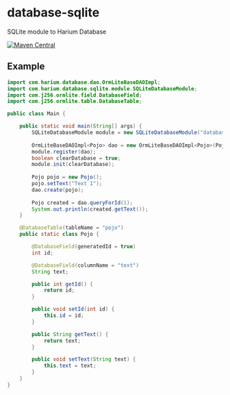 # database-sqlite
SQLite module to Harium Database

[![Maven Central](https://maven-badges.herokuapp.com/maven-central/com.harium.database/sqlite/badge.svg)](https://maven-badges.herokuapp.com/maven-central/com.harium.database/sqlite/)

## Example

```java
import com.harium.database.dao.OrmLiteBaseDAOImpl;
import com.harium.database.sqlite.module.SQLiteDatabaseModule;
import com.j256.ormlite.field.DatabaseField;
import com.j256.ormlite.table.DatabaseTable;

public class Main {

    public static void main(String[] args) {
        SQLiteDatabaseModule module = new SQLiteDatabaseModule("database.sqlite");
        
        OrmLiteBaseDAOImpl<Pojo> dao = new OrmLiteBaseDAOImpl<Pojo>(Pojo.class);
        module.register(dao);
        boolean clearDatabase = true;
        module.init(clearDatabase);
        
        Pojo pojo = new Pojo();
        pojo.setText("Text 1");
        dao.create(pojo);
        
        Pojo created = dao.queryForId(1);
        System.out.println(created.getText());
    }

    @DatabaseTable(tableName = "pojo")
    public static class Pojo {

        @DatabaseField(generatedId = true)
        int id;

        @DatabaseField(columnName = "text")
        String text;

        public int getId() {
            return id;
        }

        public void setId(int id) {
            this.id = id;
        }

        public String getText() {
            return text;
        }

        public void setText(String text) {
            this.text = text;
        }
    }
}
```
